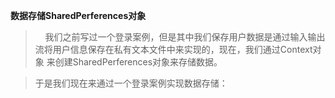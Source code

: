 **数据存储SharedPerferences对象**
> &nbsp;&nbsp;&nbsp;&nbsp;我们之前写过一个登录案例，但是其中我们保存用户数据是通过输入输出流将用户信息保存在私有文本文件中来实现的，现在，我们通过Context对象
> 来创建SharedPerferences对象来存储数据。

> 于是我们现在来通过一个登录案例实现数据存储：
